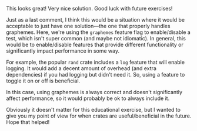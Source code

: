 This looks great! Very nice solution. Good luck with future exercises!

Just as a last comment, I think this would be a situation where it would be acceptable to just have one solution—the one that properly handles graphemes. Here, we're using the `graphemes` feature flag to enable/disable a test, which isn't super common (and maybe not idiomatic). In general, this would be to enable/disable features that provide different functionality or significantly impact performance in some way.

For example, the popular `rand` crate includes a `log` feature that will enable logging. It would add a decent amount of overhead (and extra dependencies) if you had logging but didn't need it. So, using a feature to toggle it on or off is beneficial.

In this case, using graphemes is always correct and doesn't significantly affect performance, so it would probably be ok to always include it.

Obviously it doesn't matter for this educational exercise, but I wanted to give you my point of view for when crates are useful/beneficial in the future. Hope that helped!
